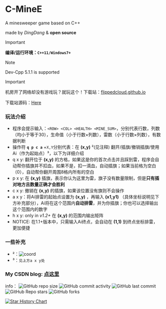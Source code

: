 # C-MineE
A minesweeper game based on C++

made by *DingDang* & **open source**

> [!IMPORTANT]
> **编译/运行环境：`C++11/Windows7+`**

> [!NOTE]
> Dev-Cpp 5.1.1 is supported

> [!IMPORTANT]
> 机房开了网络却没有游戏玩？就玩这个！下载站：[flippedcloud.github.io](https://flippedcloud.github.io)
> 
> 下载站源码：[Here](https://github.com/FlippedCloud/flippedcloud.github.io)

### 玩法介绍
* 程序会提示输入：`<ROW> <COL> <HEALTH> <MINE_SUM>`，分别代表行数，列数（均小于等于30），生命值（小于行数×列数），雷数（小于行数×列数），有数据判断
* 操作符 **`q p c a`** +`X,Y`分别代表：在 **(x,y)** ²(见注释)  翻开/插旗/撤销插旗/使用Ai（作为起始点）³，以下为详细介绍
* q x y: 翻开位于 **(x,y)** 的方格，如果这是你的首次点击并且踩到雷，程序会自动帮你插旗并不扣血，如果不是，扣一滴血，自动插旗；如果当前格为空白（0），自动帮你翻开周围8格内所有的空白
* p x y: 在 **(x,y)** 插旗，表示你认为这里为雷，旗子没有数量限制，但是**只有插对地方且数量正确才会胜利**
* c x y: 撤销在 **(x,y)** 的插旗，如果该位置没有旗则不会操作
* a x y：将Ai排雷的起始点设置为 **(x,y)** ，再输入 **(x1,y1)** （具体坐标说明见下方补充部分），Ai将在这个范围内**自动排雷**，并为你插旗；你也可以选择输出这个范围内的数字
* h x y: only in *v1.2+* 在 **(x,y)** 的范围内输出矩阵
* NOTICE: 在1.1+版本中，只需输入Ai终点，会自动在 **(1,1)** 到终点坐标排雷，更加便捷

### 一些补充
* ²：![coord](https://img-blog.csdnimg.cn/direct/899bc02062d245639fc235477886e354.png)
* ³：`见上方a x y处`

### My CSDN blog: [点这里](https://blog.csdn.net/weixin_45122104/article/details/128066651)

info：
![GitHub repo size](https://img.shields.io/github/repo-size/MeowCata/C-MineE)
![GitHub commit activity](https://img.shields.io/github/commit-activity/t/MeowCata/C-MineE)
![GitHub last commit](https://img.shields.io/github/last-commit/MeowCata/C-MineE)
![GitHub Repo stars](https://img.shields.io/github/stars/MeowCata/C-MineE?style=flat)
![GitHub forks](https://img.shields.io/github/forks/MeowCata/C-MineE?style=flat)

[![Star History Chart](https://api.star-history.com/svg?repos=MeowCata/C-MineE&type=Date)](https://star-history.com/#MeowCata/C-MineE&Date)
